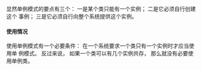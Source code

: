 显然单例模式的要点有三个： 一是某个类只能有一个实例； 二是它必须自行创建这个
事例； 三是它必须自行向整个系统提供这个实例。

#### 使用情况
使用单例模式有一个必要条件： 在一个系统要求一个类只有一个实例时才应当使用单
例模式。 反过来说， 如果一个类可以有几个实例共存， 那么就没有必要使用单例类。